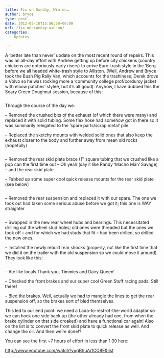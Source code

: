 ```yaml
---
title: Fix on Sunday, Win on…
author: bryce
type: post
date: 2012-05-10T15:56:58+00:00
url: /fix-on-sunday-win-on/
categories:
  - Updates

---
```

A &#8216;better late than never&#8217; update on the most recent round of repairs. This was an all-day effort with Andrew getting up before city chickens (country chickens are notoriously early risers) to arrive Euro-trash style in the &#8216;Berg before we all headed white-trash style to Alliston. (Well, Andrew and Bryce took the Bush Pig Rally Van, which accounts for the trashiness; Derek drove a Volvo so he was rocking more a &#8216;community college prof/corduroy jacket with elbow patches&#8217; stylee, but it&#8217;s all good). Anyhow, I have dubbed this the Scary Green Doughnut session, because of this:

<a href="http://www.rallysputnik.com/fix-on-sunday-win-on/imgp2928/" rel="attachment wp-att-102"><img class="alignnone size-full wp-image-102" title="IMGP2928" src="http://www.rallysputnik.com/wp-content/uploads/IMGP2928.jpg" alt="" /></a>

Through the course of the day we:
  
&#8211; Removed the crushed bits of the exhaust (of which there were many) and replaced it with solid tubing. Some flex hose had somehow got in there so it was summarily relegated to the &#8216;spare parts/scrap metal&#8217; pile
  
&#8211; Replaced the sketchy mounts with welded solid ones that also keep the exhaust closer to the body and further away from mean old rocks (hopefully)

<a href="http://www.rallysputnik.com/fix-on-sunday-win-on/imgp2935/" rel="attachment wp-att-109"><img class="alignnone size-full wp-image-109" title="IMGP2935" src="http://www.rallysputnik.com/wp-content/uploads/IMGP2935.jpg" alt="" /></a>

&#8211; Removed the rear skid plate brace (1&#8243; square tubing that we crushed like a pop can the first time out &#8211; Oh yeah (say it like Randy &#8216;Macho Man&#8217; Savage) &#8211; and the rear skid plate
  
&#8211; Fabbed up some super cool quick release mounts for the rear skid plate (see below)

<a href="http://www.rallysputnik.com/fix-on-sunday-win-on/imgp2937/" rel="attachment wp-att-105"><img class="alignnone size-full wp-image-105" title="IMGP2937" src="http://www.rallysputnik.com/wp-content/uploads/IMGP2937.jpg" alt="" /></a>

&#8211; Removed the rear suspension and replaced it with our spare. The one we took out had taken some serious abuse before we got it; this one is WAY straighter

<a href="http://www.rallysputnik.com/fix-on-sunday-win-on/imgp2929/" rel="attachment wp-att-110"><img class="alignnone size-full wp-image-110" title="IMGP2929" src="http://www.rallysputnik.com/wp-content/uploads/IMGP2929.jpg" alt="" /></a>
  
&#8211; Swapped in the new rear wheel hubs and bearings. This necessitated drilling out the wheel stud holes; old ones were threaded but the ones we took off &#8211; and for which we had studs that fit &#8211; had been drilled, so drilled the new ones.
  
&#8211; Installed the newly rebuilt rear shocks (properly, not like the first time that we did it on the trailer with the old suspension so we could move it around). They look like this:

<a href="http://www.rallysputnik.com/fix-on-sunday-win-on/imgp2934/" rel="attachment wp-att-108"><img class="alignnone size-full wp-image-108" title="IMGP2934" src="http://www.rallysputnik.com/wp-content/uploads/IMGP2934.jpg" alt="" /></a>

&#8211; Ate like locals.Thank you, Timmies and Dairy Queen!
  
&#8211; Checked the front brakes and our super cool Green Stuff racing pads. Still there!
  
&#8211; Bled the brakes. Well, actually we had to mangle the lines to get the rear suspension off, so the brakes sort of bled themselves.

This led to our end point: we need a Lada-to-rest-of-the-world adaptor so we can hook one side back up (the other already had one, from when the brake cylinder on that side croaked) and have a functional car again! Also on the list is to convert the front skid plate to quick release as well. And change the oil. And then we&#8217;re done!?

You can see the first ~7 hours of effort in less than 1:30 here:

<http://www.youtube.com/watch?v=gBhuAr1CO8E&list>